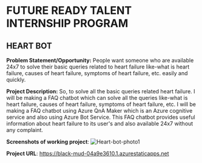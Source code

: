 # FUTURE READY TALENT INTERNSHIP PROGRAM

## HEART BOT

**Problem Statement/Opportunity:**
People want someone who are available 24x7 to solve their basic queries related to heart failure like-what is heart failure, 
causes of heart failure, symptoms of heart failure, etc. easily and quickly.

**Project Description:**
So, to solve all the basic queries related heart failure. I will be making a FAQ chatbot which can solve all the queries like-what is heart failure, causes of heart failure, symptoms of heart failure, etc. I will be making a FAQ chatbot using Azure QnA Maker which is an Azure cognitive service and also using Azure Bot Service. This FAQ chatbot provides
useful information about heart failure to its user's and also available 24x7 without any complaint. 

**Screenshots of working project**:
![Heart-bot-photo1](https://user-images.githubusercontent.com/91931786/154797208-79fa1acd-f349-4d91-b6a7-0fa6aec1a963.PNG)


**Project URL**: https://black-mud-04a9e3610.1.azurestaticapps.net
